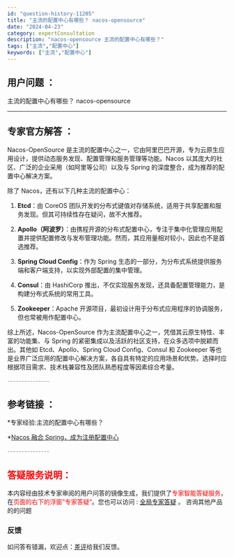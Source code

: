 ```yaml
---
id: "question-history-11205"
title: "主流的配置中心有哪些？ nacos-opensource"
date: "2024-04-23"
category: expertConsultation
description: "nacos-opensource 主流的配置中心有哪些？"
tags: ["主流","配置中心"]
keywords: ["主流","配置中心"]
---
```


## 用户问题 ： 
 主流的配置中心有哪些？ nacos-opensource 

---------------
## 专家官方解答 ：

Nacos-OpenSource 是主流的配置中心之一，它由阿里巴巴开源，专为云原生应用设计，提供动态服务发现、配置管理和服务管理等功能。Nacos 以其庞大的社区、广泛的企业采用（如阿里等公司）以及与 Spring 的深度整合，成为推荐的配置中心解决方案。

除了 Nacos，还有以下几种主流的配置中心：

1. **Etcd**：由 CoreOS 团队开发的分布式键值对存储系统，适用于共享配置和服务发现。但其可持续性存在疑问，故不大推荐。

2. **Apollo（阿波罗）**：由携程开源的分布式配置中心，专注于集中化管理应用配置并提供配置修改与发布管理功能。然而，其应用量相对较小，因此也不是首选推荐。

3. **Spring Cloud Config**：作为 Spring 生态的一部分，为分布式系统提供服务端和客户端支持，以实现外部配置的集中管理。

4. **Consul**：由 HashiCorp 推出，不仅实现服务发现，还具备配置管理能力，是构建分布式系统的常用工具。

5. **Zookeeper**：Apache 开源项目，最初设计用于分布式应用程序的协调服务，但也常被用作配置中心。

综上所述，Nacos-OpenSource 作为主流配置中心之一，凭借其云原生特性、丰富的功能集、与 Spring 的紧密集成以及活跃的社区支持，在众多选项中脱颖而出。其他如 Etcd、Apollo、Spring Cloud Config、Consul 和 Zookeeper 等也是业界广泛应用的配置中心解决方案，各自具有特定的应用场景和优势。选择时应根据项目需求、技术栈兼容性及团队熟悉程度等因素综合考量。


<font color="#949494">---------------</font> 


## 参考链接 ：

*专家经验:主流的配置中心有哪些？ 
 
 *[Nacos 融合 Spring，成为注册配置中心](https://nacos.io/docs/latest/ecology/use-nacos-with-spring)


 <font color="#949494">---------------</font> 
 


## <font color="#FF0000">答疑服务说明：</font> 

本内容经由技术专家审阅的用户问答的镜像生成，我们提供了<font color="#FF0000">专家智能答疑服务</font>，在<font color="#FF0000">页面的右下的浮窗”专家答疑“</font>。您也可以访问 : [全局专家答疑](https://opensource.alibaba.com/chatBot) 。 咨询其他产品的的问题

### 反馈
如问答有错漏，欢迎点：[差评](https://ai.nacos.io/user/feedbackByEnhancerGradePOJOID?enhancerGradePOJOId=11707)给我们反馈。
